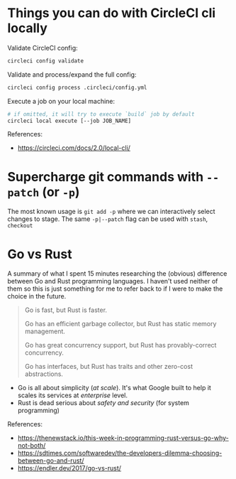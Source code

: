 # Things you can do with CircleCI cli locally

Validate CircleCI config:

```sh
circleci config validate
```

Validate and process/expand the full config:

```sh
circleci config process .circleci/config.yml
```

Execute a job on your local machine:

```sh
# if omitted, it will try to execute `build` job by default
circleci local execute [--job JOB_NAME]
```

References:
- https://circleci.com/docs/2.0/local-cli/

# Supercharge git commands with `--patch` (or `-p`)

The most known usage is `git add -p` where we can interactively
select changes to stage. The same `-p|--patch` flag can be used
with `stash`, `checkout`

# Go vs Rust

A summary of what I spent 15 minutes researching the (obvious) difference between
Go and Rust programming languages. I haven't used neither of them so this is just
something for me to refer back to if I were to make the choice in the future.

> Go is fast, but Rust is faster.
>
> Go has an efficient garbage collector, but Rust has static memory management.
>
> Go has great concurrency support, but Rust has provably-correct concurrency.
>
> Go has interfaces, but Rust has traits and other zero-cost abstractions.

- Go is all about simplicity (_at scale_). It's what Google built to help it scales
  its services at _enterprise_ level.
- Rust is dead serious about _safety and security_ (for system programming)

References:
- https://thenewstack.io/this-week-in-programming-rust-versus-go-why-not-both/
- https://sdtimes.com/softwaredev/the-developers-dilemma-choosing-between-go-and-rust/
- https://endler.dev/2017/go-vs-rust/
